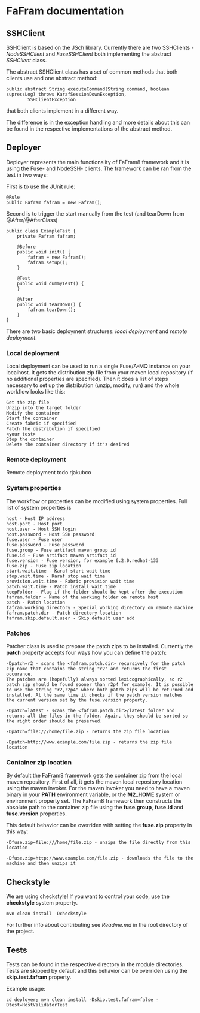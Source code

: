 # FaFram documentation

## SSHClient

SSHClient is based on the JSch library. Currently there are two SSHClients - _NodeSSHClient_ and _FuseSSHClient_ both implementing the 
abstract _SSHClient_ class.

The abstract SSHClient class has a set of common methods that both clients use and one abstract method:


	public abstract String executeCommand(String command, boolean supressLog) throws KarafSessionDownException,
			SSHClientException


that both clients implement in a different way.

The difference is in the exception handling and more details about this can be found in the respective implementations of the abstract method.

## Deployer

Deployer represents the main functionality of FaFram8 framework and it is using the Fuse- and NodeSSH- clients. The framework can be ran from 
the test in two ways:

First is to use the JUnit rule:


	@Rule
	public Fafram fafram = new Fafram();


Second is to trigger the start manually from the test (and tearDown from @After/@AfterClass)


	public class ExampleTest {
		private Fafram fafram;

		@Before
		public void init() {
			fafram = new Fafram();
			fafram.setup();
		}

		@Test
		public void dummyTest() {
		}

		@After
		public void tearDown() {
			fafram.tearDown();
		}
	}

There are two basic deployment structures: _local deployment_ and _remote deployment_.

### Local deployment

Local deployment can be used to run a single Fuse/A-MQ instance on your localhost. It gets the distribution zip file from your maven local 
repository (if no additional properties are specified). Then it does a list of steps necessary to set up the distribution (unzip, modify, 
run) and the whole workflow looks like this:

	Get the zip file
	Unzip into the target folder
	Modify the container
	Start the container
	Create fabric if specified
	Patch the distribution if specified
	<your test>
	Stop the container
	Delete the container directory if it's desired
	
### Remote deployment

Remote deployment todo rjakubco 

### System properties
The workflow or properties can be modified using system properties. Full list of system properties is

	host - Host IP address
	host.port - Host port
	host.user - Host SSH login
	host.password - Host SSH password
	fuse.user - Fuse user
	fuse.password - Fuse password
	fuse.group - Fuse artifact maven group id
	fuse.id - Fuse artifact maven artifact id
	fuse.version - Fuse version, for example 6.2.0.redhat-133
	fuse.zip - Fuse zip location
	start.wait.time - Karaf start wait time
	stop.wait.time - Karaf stop wait time
	provision.wait.time - Fabric provision wait time
	patch.wait.time - Patch install wait time
	keepFolder - Flag if the folder should be kept after the execution
	fafram.folder - Name of the working folder on remote host
	patch - Patch location
	fafram.working.directory - Special working directory on remote machine
	fafram.patch.dir - Patch directory location
	fafram.skip.default.user - Skip default user add

### Patches

Patcher class is used to prepare the patch zips to be installed. Currently the **patch** property accepts four ways how you can define the patch:

	-Dpatch=r2 - scans the <fafram.patch.dir> recursively for the patch zip name that contains the string "r2" and returns the first occurance.
	The patches are (hopefully) always sorted lexicographically, so r2 patch zip should be found sooner than r2p4 for example. It is possible 
	to use the string "r2,r2p4" where both patch zips will be returned and installed. At the same time it checks if the patch version matches
	the current version set by the fuse.version property.

	-Dpatch=latest - scans the <fafram.patch.dir>/latest folder and returns all the files in the folder. Again, they should be sorted so the right order should be preserved.
	
	-Dpatch=file:///home/file.zip - returns the zip file location
	
	-Dpatch=http://www.example.com/file.zip - returns the zip file location
	
### Container zip location

By default the FaFram8 framework gets the container zip from the local maven repository. First of all, 
it gets the maven local repository location using the maven invoker. For the maven invoker you need to have a maven binary in your **PATH** 
environment variable, or the **M2_HOME** system or environment property set. The FaFram8 framework then constructs the absolute path to the 
container zip file using the **fuse.group**, **fuse.id** and **fuse.version** properties.

This default behavior can be overriden with setting the **fuse.zip** property in this way:

	-Dfuse.zip=file:///home/file.zip - unzips the file directly from this location
	
	-Dfuse.zip=http://www.example.com/file.zip - downloads the file to the machine and then unzips it
	
	
## Checkstyle

We are using checkstyle! If you want to control your code, use the **checkstyle** system property.

	mvn clean install -Dcheckstyle
	
For further info about contributing see _Readme.md_ in the root directory of the project.

## Tests

Tests can be found in the respective directory in the module directories. Tests are skipped by default and this behavior can be overriden 
using the **skip.test.fafram** property.

Example usage:

	cd deployer; mvn clean install -Dskip.test.fafram=false -Dtest=HostValidatorTest
